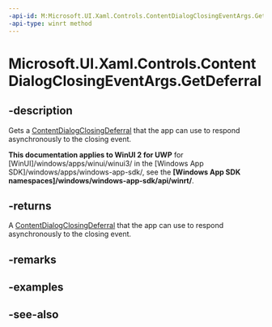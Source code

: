 ```yaml
---
-api-id: M:Microsoft.UI.Xaml.Controls.ContentDialogClosingEventArgs.GetDeferral
-api-type: winrt method
---
```


<!-- Method syntax
public Windows.UI.Xaml.Controls.ContentDialogClosingDeferral GetDeferral()
-->

# Microsoft.UI.Xaml.Controls.ContentDialogClosingEventArgs.GetDeferral

## -description
Gets a [ContentDialogClosingDeferral](contentdialogclosingdeferral.md) that the app can use to respond asynchronously to the closing event.

**This documentation applies to WinUI 2 for UWP** for [WinUI]/windows/apps/winui/winui3/ in the [Windows App SDK]/windows/apps/windows-app-sdk/, see the **[Windows App SDK namespaces]/windows/windows-app-sdk/api/winrt/**.

## -returns
A [ContentDialogClosingDeferral](contentdialogclosingdeferral.md) that the app can use to respond asynchronously to the closing event.

## -remarks

## -examples

## -see-also
